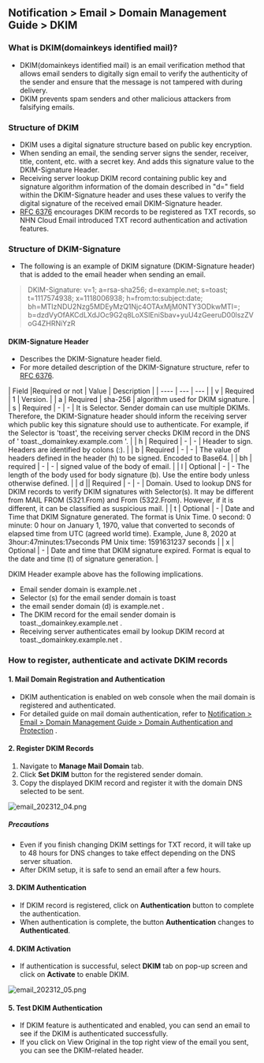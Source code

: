 ## Notification > Email > Domain Management Guide > DKIM

### What is DKIM(domainkeys identified mail)?

- DKIM(domainkeys identified mail) is an email verification method that allows email senders to digitally sign email to verify the authenticity of the sender
  and ensure that the message is not tampered with during delivery.
- DKIM prevents spam senders and other malicious attackers from falsifying emails.

### Structure of DKIM

- DKIM uses a digital signature structure based on public key encryption.
- When sending an email, the sending server signs the sender, receiver, title, content, etc. with a secret key. And adds this signature value to the
  DKIM-Signature Header.
- Receiving server lookup DKIM record containing public key and signature algorithm information of the domain described in "d=" field within the DKIM-Signature
  header and uses these values to verify the digital signature of the received email DKIM-Signature header.
- [RFC 6376](https://datatracker.ietf.org/doc/html/rfc6376/) encourages DKIM records to be registered as TXT records, so NHN Cloud Email introduced TXT record
  authentication and activation features.

### Structure of DKIM-Signature

- The following is an example of DKIM signature (DKIM-Signature header) that is added to the email header when sending an email.

> DKIM-Signature: v=1; a=rsa-sha256; d=example.net; s=toast;
> t=1117574938; x=1118006938;
> h=from:to:subject:date;
> bh=MTIzNDU2Nzg5MDEyMzQ1Njc4OTAxMjM0NTY3ODkwMTI=;
> b=dzdVyOfAKCdLXdJOc9G2q8LoXSlEniSbav+yuU4zGeeruD00lszZVoG4ZHRNiYzR

#### DKIM-Signature Header

- Describes the DKIM-Signature header field.
- For more detailed description of the DKIM-Signature structure, refer to [RFC 6376](https://datatracker.ietf.org/doc/html/rfc6376).

| Field |Required or not | Value | Description |
| ---- | --- | --- |
| v | Required | 1 | Version. |
| a | Required | sha-256 | algorithm used for DKIM signature. |
| s | Required | - | - | It is Selector. Sender domain can use multiple DKIMs. Therefore, the DKIM-Signature header should inform the receiving server which
public key this signature should use to authenticate. For example, if the Selector is 'toast', the receiving server checks DKIM record in the DNS of '
toast.\_domainkey.example.com '. |
| h | Required | - | - | Header to sign. Headers are identified by colons (:). |
| b | Required | - | - | The value of headers defined in the header (h) to be signed. Encoded to Base64\. |
| bh | required | - | - | signed value of the body of email. |
| l | Optional | - | - The length of the body used for body signature (b). Use the entire body unless otherwise defined. |
| d || Required | - | - | Domain. Used to lookup DNS for DKIM records to verify DKIM signatures with Selector(s). It may be different from MAIL FROM (5321.From)
and From (5322.From). However, if it is different, it can be classified as suspicious mail. |
| t | Optional | - | Date and Time that DKIM Signature generated. The format is Unix Time. 0 second: 0 minute: 0 hour on January 1, 1970, value that converted
to seconds of elapsed time from UTC (agreed world time). Example, June 8, 2020 at 3hour:47minutes:17seconds PM Unix time: 1591631237 seconds |
| x | Optional | - | Date and time that DKIM signature expired. Format is equal to the date and time (t) of signature generation. |

DKIM Header example above has the following implications.

- Email sender domain is example.net .
- Selector (s) for the email sender domain is toast
- the email sender domain (d) is example.net .
- The DKIM record for the email sender domain is toast.\_domainkey.example.net .
- Receiving server authenticates email by lookup DKIM record at toast.\_domainkey.example.net .

### How to register, authenticate and activate DKIM records

#### 1. Mail Domain Registration and Authentication

- DKIM authentication is enabled on web console when the mail domain is registered and authenticated.
- For detailed guide on mail domain authentication, refer
  to [Notification > Email > Domain Management Guide > Domain Authentication and Protection](./domain-verification/)
  .

#### 2. Register DKIM Records

1. Navigate to **Manage Mail Domain** tab.
2. Click **Set DKIM** button for the registered sender domain.
3. Copy the displayed DKIM record and register it with the domain DNS selected to be sent.

![email\_202312\_04.png](https://kr1-api-object-storage.nhncloudservice.com/v1/AUTH_2acdfabf4efe4efc8a04c00b348110c9/cdn_origin/prod_email/email_202312_04_en.png)

##### Precautions

- Even if you finish changing DKIM settings for TXT record, it will take up to 48 hours for DNS changes to take effect depending on the DNS server situation.
- After DKIM setup, it is safe to send an email after a few hours.

#### 3. DKIM Authentication

- If DKIM record is registered, click on **Authentication** button to complete the authentication.
- When authentication is complete, the button **Authentication** changes to **Authenticated**.

#### 4. DKIM Activation

- If authentication is successful, select **DKIM** tab on pop-up screen and click on **Activate** to enable DKIM.

![email\_202312\_05.png](https://kr1-api-object-storage.nhncloudservice.com/v1/AUTH_2acdfabf4efe4efc8a04c00b348110c9/cdn_origin/prod_email/email_202312_05_en.png)

#### 5. Test DKIM Authentication

- If DKIM feature is authenticated and enabled, you can send an email to see if the DKIM is authenticated successfully.
- If you click on View Original in the top right view of the email you sent, you can see the DKIM-related header.